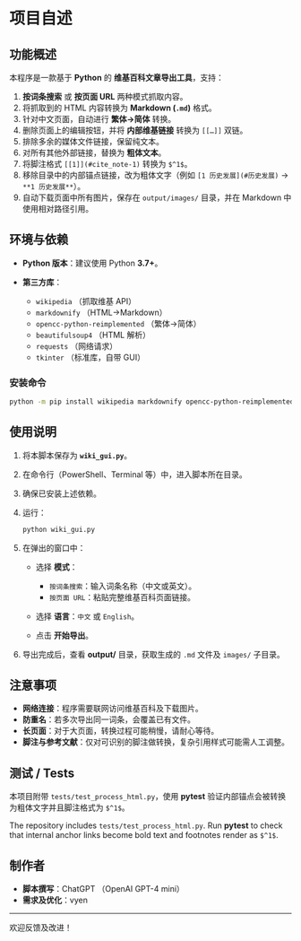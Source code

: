 # 项目自述

## 功能概述

本程序是一款基于 **Python** 的 **维基百科文章导出工具**，支持：

1. **按词条搜索** 或 **按页面 URL** 两种模式抓取内容。
2. 将抓取到的 HTML 内容转换为 **Markdown (`.md`)** 格式。
3. 针对中文页面，自动进行 **繁体→简体** 转换。
4. 删除页面上的编辑按钮，并将 **内部维基链接** 转换为 `[[…]]` 双链。
5. 排除多余的媒体文件链接，保留纯文本。
6. 对所有其他外部链接，替换为 **粗体文本**。
7. 将脚注格式 `[[1]](#cite_note-1)` 转换为 `$^1$`。
8. 移除目录中的内部锚点链接，改为粗体文字（例如 `[1 历史发展](#历史发展)` → `**1 历史发展**`）。
9. 自动下载页面中所有图片，保存在 `output/images/` 目录，并在 Markdown 中使用相对路径引用。

## 环境与依赖

* **Python 版本**：建议使用 Python **3.7+**。
* **第三方库**：

  * `wikipedia`             （抓取维基 API）
  * `markdownify`           （HTML→Markdown）
  * `opencc-python-reimplemented` （繁体→简体）
  * `beautifulsoup4`        （HTML 解析）
  * `requests`              （网络请求）
  * `tkinter` （标准库，自带 GUI）

### 安装命令

```bash
python -m pip install wikipedia markdownify opencc-python-reimplemented beautifulsoup4 requests
```

## 使用说明

1. 将本脚本保存为 **`wiki_gui.py`**。
2. 在命令行（PowerShell、Terminal 等）中，进入脚本所在目录。
3. 确保已安装上述依赖。
4. 运行：

   ```bash
   python wiki_gui.py
   ```
5. 在弹出的窗口中：

   * 选择 **模式**：

     * `按词条搜索`：输入词条名称（中文或英文）。
     * `按页面 URL`：粘贴完整维基百科页面链接。
   * 选择 **语言**：`中文` 或 `English`。
   * 点击 **开始导出**。
6. 导出完成后，查看 **output/** 目录，获取生成的 `.md` 文件及 `images/` 子目录。

## 注意事项

* **网络连接**：程序需要联网访问维基百科及下载图片。
* **防重名**：若多次导出同一词条，会覆盖已有文件。
* **长页面**：对于大页面，转换过程可能稍慢，请耐心等待。
* **脚注与参考文献**：仅对可识别的脚注做转换，复杂引用样式可能需人工调整。

## 测试 / Tests

本项目附带 `tests/test_process_html.py`，使用 **pytest** 验证内部锚点会被转换为粗体文字并且脚注格式为 `$^1$`。

The repository includes `tests/test_process_html.py`. Run **pytest** to check that internal anchor links become bold text and footnotes render as `$^1$`.

## 制作者

* **脚本撰写**：ChatGPT （OpenAI GPT-4 mini）
* **需求及优化**：vyen

---

欢迎反馈及改进！


